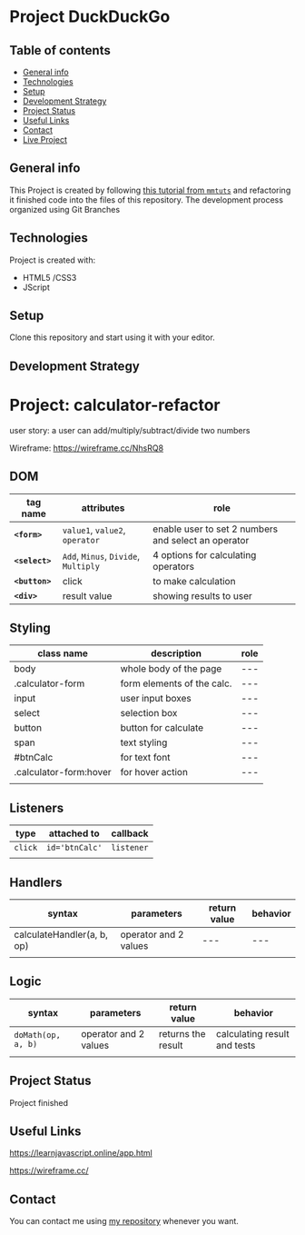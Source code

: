 
# Project DuckDuckGo

## Table of contents
* [General info](#general-info)
* [Technologies](#technologies)
* [Setup](#setup)
* [Development Strategy](#development-strategy)
* [Project Status](#project-status)
* [Useful Links](#useful-links)
* [Contact](#contact)
* [Live Project](https://mesutbe.github.io/duck-duck-clone/)

## General info

This Project is created by following [this tutorial from `mmtuts`](https://www.youtube.com/watch?v=qQEYAOPWDzk) and refactoring it finished code into the files of this repository.  The development process organized using Git Branches
	
## Technologies

Project is created with:
* HTML5 /CSS3
* JScript

## Setup
Clone this repository and start using it with your editor.

## Development Strategy

# Project: calculator-refactor

user story:
a user can add/multiply/subtract/divide two numbers

Wireframe: https://wireframe.cc/NhsRQ8

## DOM

| tag name | attributes | role |
| --- | --- | --- |
| __`<form>`__ | `value1`, `value2`, `operator` | enable user to set 2 numbers and select an operator |
| __`<select>`__ | `Add`, `Minus`, `Divide`, `Multiply` | 4 options for calculating operators |
| __`<button>`__ | click | to make calculation |
| __`<div>`__ | result value | showing results to user |

## Styling

| class name | description | role |
| --- | --- | --- |
| body | whole body of the page | --- |
| .calculator-form | form elements of the calc. | --- |
| input | user input boxes | --- |
| select | selection box | --- |
| button | button for calculate | --- |
| span | text styling | --- |
| #btnCalc | for text font | --- |
| .calculator-form:hover | for hover action  | --- |
| | | |

## Listeners

| type | attached to | callback |
| --- | --- | --- |
| `click` | `id='btnCalc'` | `listener` |
| | | |

## Handlers

| syntax | parameters | return value | behavior |
| --- | --- | --- | --- |
| calculateHandler(a, b, op) | operator and 2 values | --- | --- |
| | | | |

## Logic

| syntax | parameters | return value | behavior |
| --- | --- | --- | --- |
| `doMath(op, a, b)` | operator and 2 values | returns the result | calculating result and tests |
| | | | |


## Project Status
Project finished

## Useful Links
https://learnjavascript.online/app.html

https://wireframe.cc/

## Contact

You can contact me using [my repository](https://mesutbe.github.io/) whenever you want.





